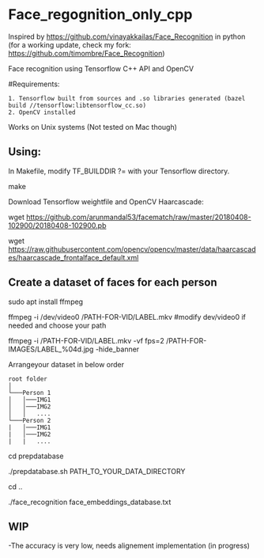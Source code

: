 # Face_regognition_only_cpp

Inspired by https://github.com/vinayakkailas/Face_Recognition in python
(for a working update, check my fork: https://github.com/timombre/Face_Recognition)

Face recognition using Tensorflow C++ API and OpenCV

#Requirements:

	1. Tensorflow built from sources and .so libraries generated (bazel build //tensorflow:libtensorflow_cc.so)
	2. OpenCV installed

Works on Unix systems (Not tested on Mac though)

## Using:

In Makefile, modify TF_BUILDDIR ?= with your Tensorflow directory.

make

Download Tensorflow weightfile and OpenCV Haarcascade:

wget https://github.com/arunmandal53/facematch/raw/master/20180408-102900/20180408-102900.pb

wget https://raw.githubusercontent.com/opencv/opencv/master/data/haarcascades/haarcascade_frontalface_default.xml



## Create a dataset of faces for each person 

sudo apt install ffmpeg 

ffmpeg -i /dev/video0 /PATH-FOR-VID/LABEL.mkv #modify dev/video0 if needed and choose your path

ffmpeg -i /PATH-FOR-VID/LABEL.mkv -vf fps=2 /PATH-FOR-IMAGES/LABEL_%04d.jpg -hide_banner

Arrangeyour dataset in below order

```
root folder  
│
└───Person 1
│   │───IMG1
│   │───IMG2
│   │   ....
└───Person 2
|   │───IMG1
|   │───IMG2
|   |   ....
```

cd prepdatabase

./prepdatabase.sh PATH_TO_YOUR_DATA_DIRECTORY

cd ..

./face_recognition face_embeddings_database.txt


## WIP

-The accuracy is very low, needs alignement implementation (in progress)




